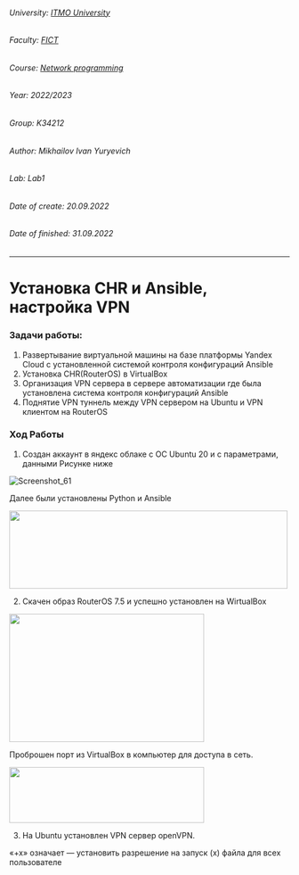 ###### University: [ITMO University](https://itmo.ru/ru/)
###### Faculty: [FICT](https://fict.itmo.ru)
###### Course: [Network programming](https://github.com/itmo-ict-faculty/network-programming)
###### Year: 2022/2023
###### Group: K34212
###### Author: Mikhailov Ivan Yuryevich
###### Lab: Lab1
###### Date of create: 20.09.2022
###### Date of finished: 31.09.2022
***
# Установка CHR и Ansible, настройка VPN
### Задачи работы:
1. Развертывание виртуальной машины на базе платформы Yandex Cloud с установленной системой контроля конфигураций Ansible
2. Установка CHR(RouterOS) в VirtualBox
3. Организация VPN сервера в сервере автоматизации где была установлена система контроля конфигураций Ansible
4. Поднятие VPN туннель между VPN сервером на Ubuntu и VPN клиентом на RouterOS

### Ход Работы
1. Создан аккаунт в яндекс облаке с ОС Ubuntu 20 и с параметрами, данными Рисунке ниже  


  ![Screenshot_61](https://user-images.githubusercontent.com/56927592/191528801-74aa7c2b-6636-4b69-9bc5-6c2d15f9be6e.png)

  Далее были установлены Python и Ansible

  <img src="https://user-images.githubusercontent.com/56927592/191530178-79433b01-ab7a-4a97-9d64-a4b5641fd1ec.png" width="500" height="140" />

2. Скачен образ RouterOS 7.5 и успешно установлен на WirtualBox


  <img src="https://user-images.githubusercontent.com/56927592/191533001-da0ae13c-8c31-4b57-a6e6-f77e22bbc552.png" width="350" height="230" />
  
  Проброшен порт из VirtualBox в компьютер для доступа в сеть.
  
  <img src="https://user-images.githubusercontent.com/56927592/191825617-e6747e47-8d5a-47d3-a110-109d708cd98e.png" width="350" height="100" />

 3. На Ubuntu установлен VPN сервер openVPN.

«+x» означает — установить разрешение на запуск (x) файла для всех пользователе
  
  
